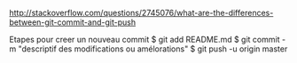 http://stackoverflow.com/questions/2745076/what-are-the-differences-between-git-commit-and-git-push

Etapes pour creer un nouveau commit
$ git add README.md
$ git commit -m "descriptif des modifications ou amélorations"
$ git push -u origin master

